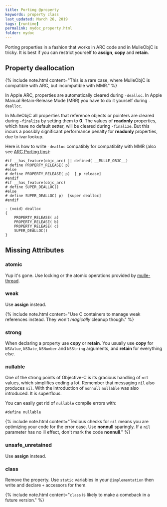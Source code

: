 ```yaml
---
title: Porting @property
keywords: property class
last_updated: March 26, 2019
tags: [runtime]
permalink: mydoc_property.html
folder: mydoc
---
```


Porting properties in a fashion that works in ARC code and in MulleObjC is
tricky. It is best if you can restrict yourself to **assign**, **copy** and **retain**.



## Property deallocation

{% include note.html content="This is a rare case, where MulleObjC is compatible with ARC, but incompatible with MMR." %}

In Apple ARC, properties are automatically cleared during `-dealloc`. In Apple Manual Retain-Release Mode (MRR)
you have to do it yourself during `-dealloc`.

In MulleObjC all properties that reference objects or pointers are cleared during `-finalize` by
setting them to **0**. The values of **readonly** properties, which have no default setter, will
be cleared during `-finalize`. But this incurs a possibly significant performance penalty for **readonly** 
properties, due to ivar lookup.


Here is how to write `-dealloc` compatibly for compatiblity with MMR (also see [ARC Porting tips](mydoc_arc.html)):

```
#if __has_feature(objc_arc) || defined( __MULLE_OBJC__)
# define PROPERTY_RELEASE( p)  
#else
# define PROPERTY_RELEASE( p)  [_p release]
#endif
#if __has_feature(objc_arc)
# define SUPER_DEALLOC()  
#else
# define SUPER_DEALLOC( p)  [super dealloc]
#endif

- (void) dealloc
{
    PROPERTY_RELEASE( a)
    PROPERTY_RELEASE( b)
    PROPERTY_RELEASE( c)
    SUPER_DEALLOC()
}

```

## Missing Attributes

### atomic

Yup it's gone. Use locking or the atomic operations provided by
[mulle-thread](//github.com/mulle-concurrent/mulle-thread).

### weak

Use **assign** instead.

{% include note.html content="Use C containers to manage weak references
instead. They won't *magically* cleanup though." %}

### strong

When declaring a property use **copy** or **retain**. You usually
use **copy** for `NSValue`, `NSDate`, `NSNumber` and `NSString` arguments,
and **retain** for everything else.

### nullable

One of the strong points of Objective-C is its gracious handling of
`nil` values, which simplifies coding a lot. Remember that messaging `nil`
also produces `nil`. With the introduction of `nonnull` `nullable` was
also introduced. It is superflous.

You can easily get rid of `nullable` compile errors with:

```
#define nullable
```

{% include note.html content="Tedious checks for `nil` means you are optimizing
your code for the error case. Use **nonnull** sparingly. If a `nil` parameter
has no ill effect, don't mark the code **nonnull**." %}

### unsafe_unretained

Use **assign** instead.


### class

Remove the property. Use `static` variables in your `@implementation`
then write and declare `+` accessors for them.

{% include note.html content="`class` is likely to make a comeback in a future version." %}

